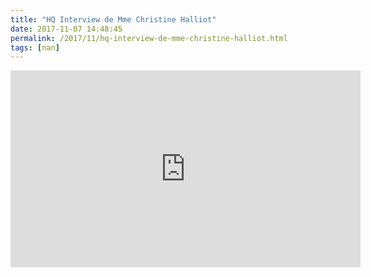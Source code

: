```yaml
---
title: "HQ Interview de Mme Christine Halliot"
date: 2017-11-07 14:48:45
permalink: /2017/11/hq-interview-de-mme-christine-halliot.html
tags: [nan]
---
```


<iframe width="560" height="315" src="https://www.youtube.com/embed/gcOfm4Ok9DY" frameborder="0" allowfullscreen></iframe>
